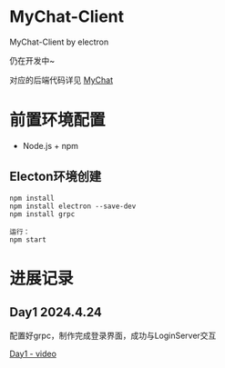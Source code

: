 # MyChat-Client
MyChat-Client by electron

仍在开发中~

对应的后端代码详见 [MyChat](https://github.com/Zzzzzya/MyChat)

# 前置环境配置

- Node.js + npm

## Electon环境创建
 ```
 npm install
 npm install electron --save-dev
 npm install grpc
 ```
 ```
 运行：
 npm start
 ```

 # 进展记录
 ## Day1 2024.4.24
 配置好grpc，制作完成登录界面，成功与LoginServer交互

[Day1 - video](src/videos/Day1.mp4)